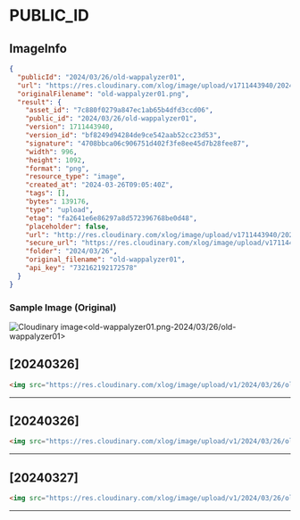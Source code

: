 # PUBLIC_ID

## ImageInfo

```json
{
  "publicId": "2024/03/26/old-wappalyzer01",
  "url": "https://res.cloudinary.com/xlog/image/upload/v1711443940/2024/03/26/old-wappalyzer01.png",
  "originalFilename": "old-wappalyzer01.png",
  "result": {
    "asset_id": "7c880f0279a847ec1ab65b4dfd3ccd06",
    "public_id": "2024/03/26/old-wappalyzer01",
    "version": 1711443940,
    "version_id": "bf8249d94284de9ce542aab52cc23d53",
    "signature": "4708bbca06c906751d402f3fe8ee45d7b28fee87",
    "width": 996,
    "height": 1092,
    "format": "png",
    "resource_type": "image",
    "created_at": "2024-03-26T09:05:40Z",
    "tags": [],
    "bytes": 139176,
    "type": "upload",
    "etag": "fa2641e6e86297a8d572396768be0d48",
    "placeholder": false,
    "url": "http://res.cloudinary.com/xlog/image/upload/v1711443940/2024/03/26/old-wappalyzer01.png",
    "secure_url": "https://res.cloudinary.com/xlog/image/upload/v1711443940/2024/03/26/old-wappalyzer01.png",
    "folder": "2024/03/26",
    "original_filename": "old-wappalyzer01",
    "api_key": "732162192172578"
  }
}
```

### Sample Image (Original)

<img src="https://res.cloudinary.com/xlog/image/upload/v1/2024/03/26/old-wappalyzer01?_a=BAMHUyJt0" alt="Cloudinary image<old-wappalyzer01.png-2024/03/26/old-wappalyzer01>" />


## [20240326]

```html
<img src="https://res.cloudinary.com/xlog/image/upload/v1/2024/03/26/old-wappalyzer01?_a=BAMHUyJt0" alt="Cloudinary image<old-wappalyzer01.png-2024/03/26/old-wappalyzer01>" />
```
---

## [20240326]

```html
<img src="https://res.cloudinary.com/xlog/image/upload/v1/2024/03/26/old-wappalyzer01?_a=BAMHUyJt0" alt="Cloudinary image<old-wappalyzer01.png-2024/03/26/old-wappalyzer01>" />
```
---

## [20240327]

```html
<img src="https://res.cloudinary.com/xlog/image/upload/v1/2024/03/26/old-wappalyzer01?_a=BAMHUyJt0" alt="Cloudinary image<old-wappalyzer01.png-2024/03/26/old-wappalyzer01>" />
```
---